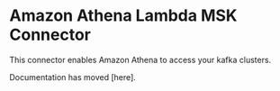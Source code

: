 # Amazon Athena Lambda MSK Connector

This connector enables Amazon Athena to access your kafka clusters.

Documentation has moved [here].